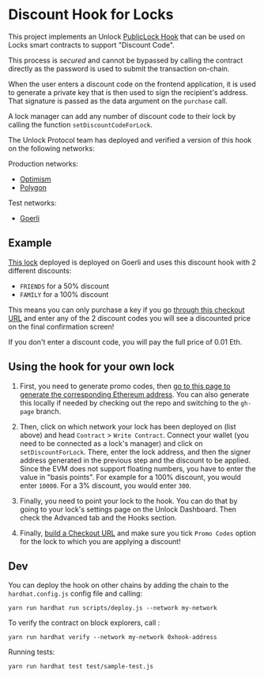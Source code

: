 # Discount Hook for Locks

This project implements an Unlock [PublicLock Hook](https://docs.unlock-protocol.com/core-protocol/public-lock/hooks) that can be used on Locks smart contracts to support "Discount Code".

This process is _secured_ and cannot be bypassed by calling the contract directly as the password is used to submit the transaction on-chain.

When the user enters a discount code on the frontend application, it is used to generate a private key that is then used to sign the recipient's address. That signature is passed as the data argument on the `purchase` call.

A lock manager can add any number of discount code to their lock by calling the function `setDiscountCodeForLock`.

The Unlock Protocol team has deployed and verified a version of this hook on the following networks:

Production networks:

- [Optimism](https://optimistic.etherscan.io/address/0x8e0B46ec3B95c81355175693dA0083b00fCc1326)
- [Polygon](https://polygonscan.com/address/0x93E160838c529873cB7565106bBb79a3226FE07A)

Test networks:

- [Goerli](https://goerli.etherscan.io/address/0x850c015A6A88756a59Dc025fca988494fF90DBB7)

## Example

[This lock](https://goerli.etherscan.io/address/0x2490f447fdb7b259bc454871806b6b794de65944) deployed is deployed on Goerli and uses this discount hook with 2 different discounts:

- `FRIENDS` for a 50% discount
- `FAMILY` for a 100% discount

This means you can only purchase a key if you go [through this checkout URL](https://app.unlock-protocol.com/checkout?paywallConfig=%7B%22locks%22%3A%7B%220x2490f447fdb7b259bc454871806b6b794de65944%22%3A%7B%22network%22%3A5%2C%22name%22%3A%22%22%2C%22captcha%22%3Afalse%2C%22password%22%3Afalse%2C%22promo%22%3Atrue%2C%22emailRequired%22%3Afalse%2C%22maxRecipients%22%3Anull%2C%22dataBuilder%22%3A%22%22%2C%22skipRecipient%22%3Afalse%7D%7D%2C%22pessimistic%22%3Atrue%2C%22skipRecipient%22%3Atrue%2C%22title%22%3A%22Try+Discounts%21%22%2C%22icon%22%3A%22%22%7D) and enter any of the 2 discount codes you will see a discounted price on the final confirmation screen!

If you don't enter a discount code, you will pay the full price of 0.01 Eth.

## Using the hook for your own lock

1. First, you need to generate promo codes, then [go to this page to generate the corresponding Ethereum address](https://unlock-protocol.github.io/password-required-hook/). You can also generate this locally if needed by checking out the repo and switching to the `gh-page` branch.

2. Then, click on which network your lock has been deployed on (list above) and head `Contract` > `Write Contract`. Connect your wallet (you need to be connected as a lock's manager) and click on `setDiscountForLock`. There, enter the lock address, and then the signer address generated in the previous step and the discount to be applied. Since the EVM does not support floating numbers, you have to enter the value in "basis points". For example for a 100% discount, you would enter `10000`. For a 3% discount, you would enter `300`.

3. Finally, you need to point your lock to the hook. You can do that by going to your lock's settings page on the Unlock Dashboard. Then check the Advanced tab and the Hooks section.

4. Finally, [build a Checkout URL](https://docs.unlock-protocol.com/tools/checkout/configuration) and make sure you tick `Promo Codes` option for the lock to which you are applying a discount!

## Dev

You can deploy the hook on other chains by adding the chain to the `hardhat.config.js` config file and calling:

```
yarn run hardhat run scripts/deploy.js --network my-network
```

To verify the contract on block explorers, call :

```
yarn run hardhat verify --network my-network 0xhook-address
```

Running tests:

```
yarn run hardhat test test/sample-test.js
```
